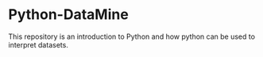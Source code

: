 # Python-DataMine
This repository is an introduction to Python and how python can be used to interpret datasets.
